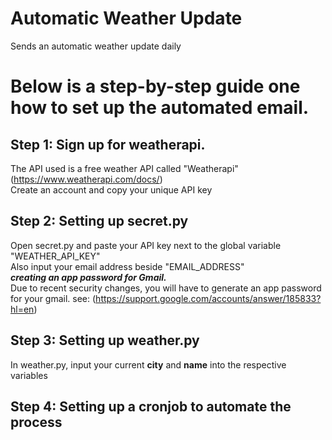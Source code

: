 # Automatic Weather Update
Sends an automatic weather update daily
# Below is a step-by-step guide one how to set up the automated email.

## Step 1: Sign up for weatherapi.
The API used is a free weather API called "Weatherapi" (https://www.weatherapi.com/docs/) <br>
Create an account and copy your unique API key


## Step 2: Setting up secret.py
Open secret.py and paste your API key next to the global variable "WEATHER_API_KEY"<br>
Also input your email address beside "EMAIL_ADDRESS" <br>
***creating an app password for Gmail.*** <br>
Due to recent security changes, you will have to generate an app password for your gmail. see: (https://support.google.com/accounts/answer/185833?hl=en)

## Step 3: Setting up weather.py
In weather.py, input your current **city** and **name** into the respective variables

## Step 4: Setting up a cronjob to automate the process
